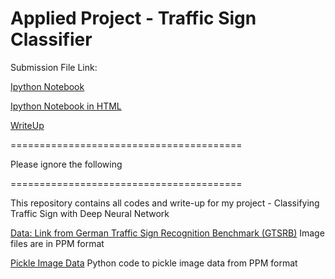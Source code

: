 # Applied Project - Traffic Sign Classifier

Submission File Link:

[Ipython Notebook](https://github.com/wenbo5565/AppliedProject_TrafficSignClassifier/blob/master/Traffic_Sign_Classifier_L1.ipynb)

[Ipython Notebook in HTML](https://github.com/wenbo5565/AppliedProject_TrafficSignClassifier/blob/master/Traffic_Sign_Classifier_L1.html)

[WriteUp](https://github.com/wenbo5565/AppliedProject_TrafficSignClassifier/blob/master/ProjectWriteUp.md)



========================================

Please ignore the following

========================================

This repository contains all codes and write-up for my project - Classifying Traffic Sign with Deep Neural Network

[Data: Link from German Traffic Sign Recognition Benchmark (GTSRB)](http://benchmark.ini.rub.de/?section=gtsrb&subsection=dataset) Image files are in PPM format

[Pickle Image Data](https://github.com/wenbo5565/AppliedProject_TrafficSignClassifier/blob/master/PickleImageData.py) Python code to pickle image data from PPM format
